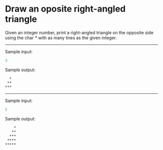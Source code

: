 # Draw an oposite right-angled triangle

Given an integer number, print a right-angled triangle on the opposite side using the char <i>*</i> with as many lines as the given integer.

---
Sample input:
``` python
3
```
Sample output:
```
  *
 **
***
```
---
Sample input:
``` python
5
```
Sample output:
```
    *
   **
  ***
 ****
*****
```